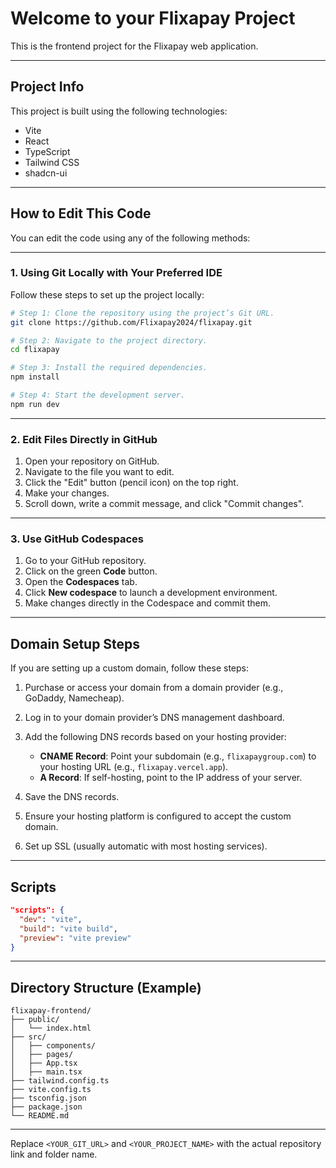 # Welcome to your Flixapay Project

This is the frontend project for the Flixapay web application.

---

## Project Info

This project is built using the following technologies:

* Vite
* React
* TypeScript
* Tailwind CSS
* shadcn-ui

---

## How to Edit This Code

You can edit the code using any of the following methods:

---

### 1. Using Git Locally with Your Preferred IDE

Follow these steps to set up the project locally:

```sh
# Step 1: Clone the repository using the project’s Git URL.
git clone https://github.com/Flixapay2024/flixapay.git

# Step 2: Navigate to the project directory.
cd flixapay

# Step 3: Install the required dependencies.
npm install

# Step 4: Start the development server.
npm run dev
```

---

### 2. Edit Files Directly in GitHub

1. Open your repository on GitHub.
2. Navigate to the file you want to edit.
3. Click the "Edit" button (pencil icon) on the top right.
4. Make your changes.
5. Scroll down, write a commit message, and click "Commit changes".

---

### 3. Use GitHub Codespaces

1. Go to your GitHub repository.
2. Click on the green **Code** button.
3. Open the **Codespaces** tab.
4. Click **New codespace** to launch a development environment.
5. Make changes directly in the Codespace and commit them.

---

## Domain Setup Steps

If you are setting up a custom domain, follow these steps:

1. Purchase or access your domain from a domain provider (e.g., GoDaddy, Namecheap).
2. Log in to your domain provider’s DNS management dashboard.
3. Add the following DNS records based on your hosting provider:

   * **CNAME Record**: Point your subdomain (e.g., `flixapaygroup.com`) to your hosting URL (e.g., `flixapay.vercel.app`).
   * **A Record**: If self-hosting, point to the IP address of your server.
4. Save the DNS records.
5. Ensure your hosting platform is configured to accept the custom domain.
6. Set up SSL (usually automatic with most hosting services).

---

## Scripts

```json
"scripts": {
  "dev": "vite",
  "build": "vite build",
  "preview": "vite preview"
}
```

---

## Directory Structure (Example)

```
flixapay-frontend/
├── public/
│   └── index.html
├── src/
│   ├── components/
│   ├── pages/
│   ├── App.tsx
│   ├── main.tsx
├── tailwind.config.ts
├── vite.config.ts
├── tsconfig.json
├── package.json
└── README.md
```

---

Replace `<YOUR_GIT_URL>` and `<YOUR_PROJECT_NAME>` with the actual repository link and folder name.

